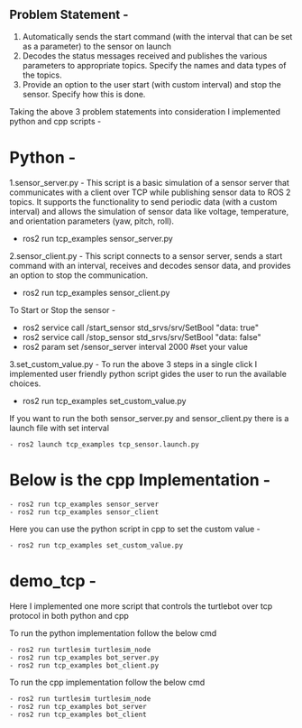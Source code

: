 ## Problem Statement -

1. Automatically sends the start command (with the interval that can be set as a parameter)
to the sensor on launch
2. Decodes the status messages received and publishes the various parameters to
appropriate topics. Specify the names and data types of the topics.
3. Provide an option to the user start (with custom interval) and stop the sensor. Specify
how this is done.

Taking the above 3 problem statements into consideration I implemented python and cpp scripts - 

 # Python - 

1.sensor_server.py - This script is a basic simulation of a sensor server that communicates with a client over TCP while publishing sensor data to ROS 2 topics. It supports the functionality to send periodic data (with a custom interval) and allows the simulation of sensor data like voltage, temperature, and orientation parameters (yaw, pitch, roll).

 - ros2 run tcp_examples sensor_server.py 

2.sensor_client.py - This script connects to a sensor server, sends a start command with an interval, receives and decodes sensor data, and provides an option to stop the communication.

 - ros2 run tcp_examples sensor_client.py

To Start or Stop the sensor -

 - ros2 service call /start_sensor std_srvs/srv/SetBool "data: true"
 - ros2 service call /stop_sensor std_srvs/srv/SetBool "data: false"
 - ros2 param set /sensor_server interval 2000 #set your value

3.set_custom_value.py - To run the above 3 steps in a single click I implemented user friendly python script gides the user to run the available choices.

 - ros2 run tcp_examples set_custom_value.py

If you want to run the both sensor_server.py and sensor_client.py there is a launch file with set interval

    - ros2 launch tcp_examples tcp_sensor.launch.py

# Below is the cpp Implementation -

    - ros2 run tcp_examples sensor_server
    - ros2 run tcp_examples sensor_client

Here you can use the python script in cpp to set the custom value -

    - ros2 run tcp_examples set_custom_value.py

 # demo_tcp - 

 Here I implemented one more script that controls the turtlebot over tcp protocol in both python and cpp

 To run the python implementation follow the below cmd

    - ros2 run turtlesim turtlesim_node 
    - ros2 run tcp_examples bot_server.py
    - ros2 run tcp_examples bot_client.py

To run the cpp implementation follow the below cmd

    - ros2 run turtlesim turtlesim_node 
    - ros2 run tcp_examples bot_server
    - ros2 run tcp_examples bot_client

